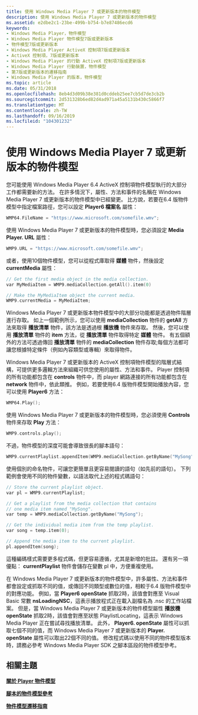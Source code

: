 ```yaml
---
title: 使用 Windows Media Player 7 或更新版本的物件模型
description: 使用 Windows Media Player 7 或更新版本的物件模型
ms.assetid: e2dbe2c1-23be-499b-b754-b7e87486ecd6
keywords:
- Windows Media Player，物件模型
- Windows Media Player 物件模型7版或更新版本
- 物件模型7版或更新版本
- Windows Media Player ActiveX 控制項7版或更新版本
- ActiveX 控制項，7版或更新版本
- Windows Media Player 的行動 ActiveX 控制項7版或更新版本
- Windows Media Player 行動裝置，物件模型
- 第7版或更新版本的遷移指南
- Windows Media Player 的版本，物件模型
ms.topic: article
ms.date: 05/31/2018
ms.openlocfilehash: 8eb4d3d09b38e381d0cddeb25ee7cb5d7de3cb2b
ms.sourcegitcommit: 2d531328b6ed82d4ad971a45a5131b430c5866f7
ms.translationtype: MT
ms.contentlocale: zh-TW
ms.lasthandoff: 09/16/2019
ms.locfileid: "104301232"
---
```

# <a name="using-the-windows-media-player-7-or-later-object-model"></a>使用 Windows Media Player 7 或更新版本的物件模型

您可能使用 Windows Media Player 6.4 ActiveX 控制項物件模型執行的大部分工作都需要新的方法。 在許多情況下，屬性、方法和事件的名稱在 Windows Media Player 7 或更新版本的物件模型中已經變更。 比方說，若要在6.4 版物件模型中指定檔案路徑，您可以設定 **Player6 檔案名** 屬性：


```C++
WMP64.FileName = "https://www.microsoft.com/somefile.wmv";

```



使用 Windows Media Player 7 或更新版本的物件模型時，您必須設定 **Media Player. URL** 屬性：


```C++
WMP9.URL = "https://www.microsoft.com/somefile.wmv";

```



或者，使用10個物件模型，您可以從程式庫取得 **媒體** 物件，然後設定 **currentMedia** 屬性：


```C++
// Get the first media object in the media collection.
var MyMediaItem = WMP9.mediaCollection.getAll().item(0)

// Make the MyMediaItem object the current media.
WMP9.currentMedia = MyMediaItem;

```



Windows Media Player 7 或更新版本物件模型中的大部分功能都是透過物件階層進行存取。 如上一個範例所示，您可以使用 **mediaCollection** 物件的 **getAll** 方法來取得 **播放清單** 物件，該方法是透過根 **播放機** 物件來存取。 然後，您可以使用 **播放清單** 物件的 **item** 方法，從 **播放清單** 物件取得特定 **媒體** 物件。 有五個額外的方法可透過傳回 **播放清單** 物件的 **mediaCollection** 物件存取;每個方法都可讓您根據特定條件（例如內容類型或專輯）來取得物件。

Windows Media Player 7 或更新版本的 ActiveX 控制項物件模型的階層式結構，可提供更多邏輯方法來組織可供您使用的屬性、方法和事件。 Player 控制項的所有功能都包含在 **controls** 物件中，而 player 網路連接的所有功能都包含在 **network** 物件中，依此類推。 例如，若要使用6.4 版物件模型開始播放內容，您可以使用 **Player6** 方法：


```C++
WMP64.Play();

```



使用 Windows Media Player 7 或更新版本的物件模型時，您必須使用 **Controls** 物件來存取 **Play** 方法：


```C++
WMP9.controls.play();

```



不過，物件模型的深度可能會導致很長的腳本語句：


```C++
WMP9.currentPlaylist.appendItem(WMP9.mediaCollection.getByName("MySong").item(0));

```



使用個別的命名物件，可讓您更簡單且更容易閱讀的語句（如先前的語句）。 下列範例會使用不同的物件變數，以語法取代上述的程式碼語句：


```C++
// Store the current playlist object.
var pl = WMP9.currentPlaylist;

// Get a playlist from the media collection that contains
// one media item named "MySong".
var temp = WMP9.mediaCollection.getByName("MySong");

// Get the individual media item from the temp playlist.
var song = temp.item(0);

// Append the media item to the current playlist.
pl.appendItem(song);

```



這種編碼樣式需要更多程式碼，但更容易遵循，尤其是新增的批註。 還有另一項優點： **currentPlaylist** 物件會儲存在變數 pl 中，方便重複使用。

在 Windows Media Player 7 或更新版本的物件模型中，許多屬性、方法和事件都會設定或抓取不同的值，或傳回不同類型或數位的值，相較于6.4 版物件模型中的對應功能。 例如，當 **Player6 openState** 抓取2時，該值會對應至 Visual Basic 常數 **nsLoadingNSC**，這表示播放程式正在載入副檔名為 .nsc 的工作站檔案。 但是，當 Windows Media Player 7 或更新版本的物件模型屬性 **播放機 openState** 抓取2時，該值會對應至狀態 PlaylistLocating，這表示 Windows Media Player 正在嘗試尋找播放清單。 此外， **Player6. openState** 屬性可以抓取七個不同的值，而 Windows Media Player 7 或更新版本的 **Player. openState** 屬性可以取出22個不同的值。 修改程式碼以使用不同的物件模型版本時，請務必參考 Windows Media Player SDK 之腳本區段的物件模型參考。

## <a name="related-topics"></a>相關主題

<dl> <dt>

[**關於 Player 物件模型**](about-the-player-object-model.md)
</dt> <dt>

[**腳本的物件模型參考**](object-model-reference-for-scripting.md)
</dt> <dt>

[**物件模型遷移指南**](object-model-migration-guide.md)
</dt> </dl>

 

 




